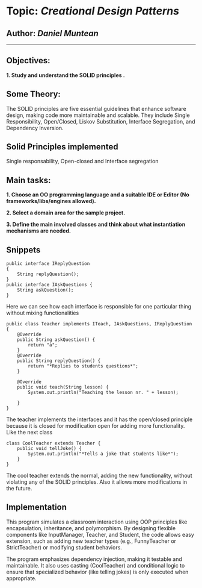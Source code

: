 # Topic: *Creational Design Patterns*
## Author: *Daniel Muntean*
------
## Objectives:
__1. Study and understand the SOLID principles .__

## Some Theory:
The SOLID principles are five essential guidelines that enhance software design, making code more maintainable and scalable. They include Single Responsibility, Open/Closed, Liskov Substitution, Interface Segregation, and Dependency Inversion. 

## Solid Principles implemented
Single responsability, Open-closed and Interface segregation 

## Main tasks:
__1. Choose an OO programming language and a suitable IDE or Editor (No frameworks/libs/engines allowed).__

__2. Select a domain area for the sample project.__

__3. Define the main involved classes and think about what instantiation mechanisms are needed.__

## Snippets
```
public interface IReplyQuestion
{
    String replyQuestion();
}
public interface IAskQuestions {
    String askQuestion();
}
```
Here we can see how each interface is responsible for one particular thing without mixing functionalities
```
public class Teacher implements ITeach, IAskQuestions, IReplyQuestion {
    @Override
    public String askQuestion() {
        return "a";
    }
    @Override
    public String replyQuestion() {
        return "*Replies to students questions*";
    }

    @Override
    public void teach(String lesson) {
        System.out.println("Teaching the lesson nr. " + lesson);

    }
}
```
The teacher implements the interfaces and it has the open/closed principle because it is closed for modification open for adding more functionality. Like the next class
```
class CoolTeacher extends Teacher {
    public void tellJoke() {
        System.out.println("*Tells a joke that students like*");
    }
}
```
The cool teacher extends the normal, adding the new functionality, without violating any of the SOLID principles. Also it allows more modifications in the future.


## Implementation
This program simulates a classroom interaction using OOP principles like encapsulation, inheritance, and polymorphism. By designing flexible components like InputManager, Teacher, and Student, the code allows easy extension, such as adding new teacher types (e.g., FunnyTeacher or StrictTeacher) or modifying student behaviors.

The program emphasizes dependency injection, making it testable and maintainable. It also uses casting (CoolTeacher) and conditional logic to ensure that specialized behavior (like telling jokes) is only executed when appropriate. 


